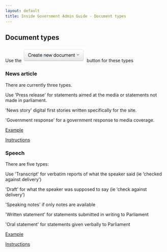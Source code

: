 ```yaml
---
layout: default
title: Inside Government Admin Guide - Document types
---
```


## Document types

Use the ![Document types 1](document-types-1.png) button for these types


   

### News article
   
There are currently three types.

Use 'Press release' for statements aimed at the media or statements not made in parliament.

'News story' digital first stories written specifically for the site.

'Government response' for a government response to media coverage.


[Example](https://www.gov.uk/government/news/royal-navy-destroyer-to-join-ballistic-defence-trial)


[Instructions](creating-a-new-doc.html)


### Speech
   
There are five types:

Use 'Transcript' for verbatim reports of what the speaker said (ie ‘checked against delivery’)

'Draft' for what the speaker was supposed to say (ie ‘check against delivery’)

'Speaking notes' if only notes are available

'Written statement' for statements submitted in writing to Parliament

'Oral statement' for statements given verbally to Parliament

[Example](https://www.gov.uk/government/speeches/2012-uk-bus-awards-lunch-speech)

[Instructions](creating-a-new-doc.html)